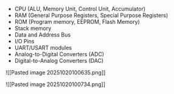 - CPU (ALU, Memory Unit, Control Unit, Accumulator)
- RAM (General Purpose Registers, Special Purpose Registers)
- ROM (Program memory, EEPROM, Flash Memory)
- Stack memory
- Data and Address Bus
- I/O Pins
- UART/USART modules
- Analog-to-Digital Converters (ADC)
- Digital-to-Analog Converters (DAC)

![[Pasted image 20251020100635.png]]

![[Pasted image 20251020100734.png]]